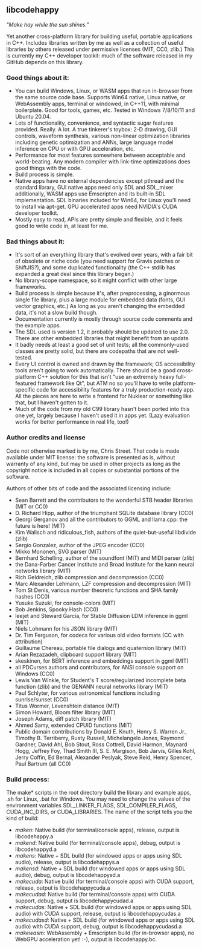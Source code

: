## libcodehappy

*"Make hay while the sun shines."*

Yet another cross-platform library for building useful, portable applications in C++. Includes libraries written by me as well as a collection of
useful libraries by others released under permissive licenses (MIT, CC0, zlib.) This is currently my C++ developer toolkit: much of 
the software released in my GitHub depends on this library.

### Good things about it:

- You can build Windows, Linux, or WASM apps that run in-browser from the same source code base. Supports Win64 native, Linux native, or WebAssembly apps, terminal or windowed, in C++11, with minimal boilerplate. Good for tools, games, etc. Tested in Windows 7/8/10/11 and Ubuntu 20.04.
- Lots of functionality, convenience, and syntactic sugar features provided. Really. A lot. A true tinkerer's toybox: 2-D drawing, GUI controls, waveform synthesis, various non-linear optimization libraries including genetic optimization and ANNs, large language model inference on CPU or with GPU acceleration, etc.
- Performance for most features somewhere between acceptable and world-beating. Any modern compiler with link-time optimizations does good things with the code.
- Build process is simple.
- Native apps have no external dependencies except pthread and the standard library, GUI native apps need only SDL and SDL_mixer additionally, WASM apps use Emscripten and its built-in SDL implementation. SDL binaries included for Win64, for Linux you'll need to install via apt-get. GPU accelerated apps need NVIDIA's CUDA developer toolkit.
- Mostly easy to read, APIs are pretty simple and flexible, and it feels good to write code in, at least for me.

### Bad things about it:

- It's sort of an everything library that's evolved over years, with a fair bit of obsolete or niche code (you need support for Gravis patches or ShiftJIS?), and some duplicated functionality (the C++ stdlib has expanded a great deal since this library began.)
- No library-scope namespace, so it might conflict with other large frameworks.
- Build process is simple because it's, after preprocessing, a ginormous single file library, plus a large module for embedded data (fonts, GUI vector graphics, etc.) As long as you aren't changing the embedded data, it's not a slow build though.
- Documentation currently is mostly through source code comments and the example apps.
- The SDL used is version 1.2, it probably should be updated to use 2.0. There are other embedded libraries that might benefit from an update.
- It badly needs at least a good set of unit tests; all the commonly-used classes are pretty solid, but there are codepaths that are not well-tested.
- Every UI control is owned and drawn by the framework; OS accessibility tools aren't going to work automatically. There should be a good cross-platform C++ solution for this that isn't "use an extremely heavy full-featured framework like Qt", but ATM no so you'll have to write platform-specific code for accessibility features for a truly production-ready app. All the pieces are here to write a frontend for Nuklear or something like that, but I haven't gotten to it.
- Much of the code from my old C99 library hasn't been ported into this one yet, largely because I haven't used it in apps yet. (Lazy evaluation works for better performance in real life, too!) 

### Author credits and license

Code not otherwise marked is by me, Chris Street. That code is made available under MIT license: the software is presented as is, without warranty of any kind, but may be used in other projects as long as the copyright notice is included in all copies or substantial portions of the software.

Authors of other bits of code and the associated licensing include:

- Sean Barrett and the contributors to the wonderful STB header libraries (MIT or CC0)
- D. Richard Hipp, author of the triumphant SQLite database library (CC0)
- Georgi Gerganov and all the contributors to GGML and llama.cpp: the future is here! (MIT)
- Kim Walisch and ridiculous_fish, authors of the quiet-but-useful libdivide (zlib)
- Sergio Gonzalez, author of the JPEG encoder (CC0)
- Mikko Mononen, SVG parser (MIT)
- Bernhard Schelling, author of the soundfont (MIT) and MIDI parser (zlib)
- the Dana-Farber Cancer Institute and Broad Institute for the kann neural networks library (MIT)
- Rich Geldreich, zlib compression and decompression (CC0)
- Marc Alexander Lehmann, LZF compression and decompression (MIT)
- Tom St Denis, various number theoretic functions and SHA family hashes (CC0)
- Yusuke Suzuki, for console-colors (MIT)
- Bob Jenkins, Spooky Hash (CC0)
- leejet and Steward Garcia, for Stable Diffusion LDM inference in ggml (MIT)
- Niels Lohmann for his JSON library (MIT)
- Dr. Tim Ferguson, for codecs for various old video formats (CC with attribution)
- Guillaume Chereau, portable file dialogs and quaternion library (MIT)
- Arian Rezazadeh, clipboard support library (MIT)
- skeskinen, for BERT inference and embeddings support in ggml (MIT)
- all PDCurses authors and contributors, for ANSI console support on Windows (CC0)
- Lewis Van Winkle, for Student's T score/regularized incomplete beta function (zlib) and the GENANN neural networks library (MIT)
- Paul Schlyter, for various astronomical functions including sunrise/sunset (CC0)
- Titus Wormer, Levenshtein distance (MIT)
- Simon Howard, Bloom filter library (MIT)
- Joseph Adams, diff patch library (MIT)
- Ahmed Samy, extended CPUID functions (MIT)
- Public domain contributions by Donald E. Knuth, Henry S. Warren Jr., Timothy B. Terriberry, Rusty Russell, Michelangelo Jones, Raymond Gardner, David Ahl, Bob Stout, Ross Cottrell, David Harmon, Maynard Hogg, Jeffrey Foy, Thad Smith III, S. E. Margison, Bob Jarvis, Gilles Kohl, Jerry Coffin, Ed Bernal, Alexander Peslyak, Steve Reid, Henry Spencer, Paul Bartrum (all CC0)

### Build process:

The make* scripts in the root directory build the library and example apps, .sh for Linux, .bat for Windows. You may need to change the values of the environment variables SDL_LINKER_FLAGS, SDL_COMPILER_FLAGS, CUDA_INC_DIRS, or CUDA_LIBRARIES. The name of the script tells you the kind of build:

- *maken*: Native build (for terminal/console apps), release, output is libcodehappy.a
- *makend*: Native build (for terminal/console apps), debug, output is libcodehappyd.a
- *makens*: Native + SDL build (for windowed apps or apps using SDL audio), release, output is libcodehappys.a
- *makensd*: Native + SDL build (for windowed apps or apps using SDL audio), debug, output is libcodehappysd.a
- *makecuda*: Native build (for terminal/console apps) with CUDA support, release, output is libcodehappycuda.a
- *makecudad*: Native build (for terminal/console apps) with CUDA support, debug, output is libcodehappycudad.a
- *makecudas*: Native + SDL build (for windowed apps or apps using SDL audio) with CUDA support, release, output is libcodehappycudas.a
- *makecudasd*: Native + SDL build (for windowed apps or apps using SDL audio) with CUDA support, debug, output is libcodehappycudasd.a
- *makewasm*: WebAssembly + Emscripten build (for in-browser apps), no WebGPU acceleration yet! :-), output is libcodehappy.bc.

